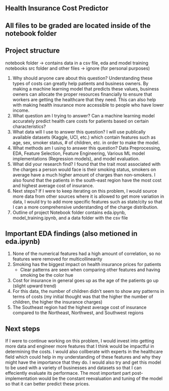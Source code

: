 ## Health Insurance Cost Predictor

## All files to be graded are located inside of the notebook folder

## Project structure

notebook folder -> contains data in a csv file, eda and model training notebooks
src folder and other files -> ignore (for personal purposes)

1. Why should anyone care about this question?
   Understanding these types of costs can greatly help patients and business owners. By making a machine learning model that predicts these values, business owners can allocate the proper resources financially to ensure that workers are getting the healthcare that they need. This can also help with making health insurance more accessible to people who have lower income.
2. What question am I trying to answer?
   Can a machine learning model accurately predict health care costs for patients based on certain characteristics?
3. What data will I use to answer this question?
   I will use publically available datasets (Kaggle, UCI, etc.) which contain features such as age, sex, smoker status, # of children, etc. in order to make the model.
4. What methods am I using to answer this question?
   Data Preprocessing, EDA, Feature Selection, Feature Engineering, Various ML model implementations (Regression models), and model evaluation.
5. What did your research find?
   I found that the trait most associated with the charges a person would face is their smoking status, smokers on average have a much higher amount of charges than non-smokers. I also found that the patients in the south-east region have the most cost and highest average cost of insurance.
6. Next steps?
   If I were to keep iterating on this problem, I would source more data from other sources where it is allowed to get more variation in data, I would try to add more specific features such as state/city so that I can a more comprehensive understanding of the charge distribution.
7. Outline of project
   Notebook folder contains eda.ipynb, model_training.ipynb, and a data folder with the csv file

## Important EDA findings (also metioned in eda.ipynb)

1. None of the numerical features had a high amount of correlation, so no features were removed for multicollinearity
2. Smoking has the biggest impact on health insurance prices for patients
   - Clear patterns are seen when comparing other features and having smoking be the color hue
3. Cost for insurance in general goes up as the age of the patients go up (slight upward trend)
4. For this data, the number of children didn't seem to show any patterns in terms of costs (my initial thought was that the higher the number of children, the higher the insurance charges)
5. The Southeast region had the highest average cost of insurance compared to the Northeast, Northwest, and Southwest regions

## Next steps

If I were to continue working on this problem, I would invest into getting more data and engineer more features that I think would be impactful in determining the costs. I would also collberate with experts in the healthcare field which could help in my understanding of these features and why they might have the importance that they do. I would also try and get this model to be used with a variety of businesses and datasets so that I can effeciently evaluate its performace. The most important part post-implementation would be the constant reevaluation and tuning of the model so that it can better predict these prices.
